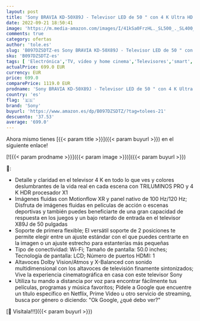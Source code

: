 ```yaml
---
layout: post
title: 'Sony BRAVIA KD-50X89J - Televisor LED de 50 " con 4 K Ultra HD  UHD   Alto rango dinámico  HDR  y Smart TV con Google TV  modelo 2021 '
date: 2022-09-21 18:50:41
image: 'https://m.media-amazon.com/images/I/41kSa0FrzHL._SL500_._SL400_.jpg'
comments: true
category: ofertas
author: 'tole.es'
slug: 'B097DZSDTZ-es Sony BRAVIA KD-50X89J - Televisor LED de 50 " con 4 K...'
sku: 'B097DZSDTZ-es'
tags: [ 'Electrónica','TV, vídeo y home cinema','Televisores','smart','sony','televisor','tv','🇪🇸', ]
actualPrice: 699.0 EUR
currency: EUR
price: 699.0
comparePrice: 1119.0 EUR
prodname: 'Sony BRAVIA KD-50X89J - Televisor LED de 50 " con 4 K Ultra HD  UHD   Alto rango dinámico  HDR  y Smart TV con Google TV  modelo 2021 '
country: 'es'
flag: '🇪🇸'
brand: 'Sony'
buyurl: 'https://www.amazon.es/dp/B097DZSDTZ/?tag=tolees-21'
descuento: '37.53'
average: '699.0'
---
```


Ahora mismo tienes [{{< param title >}}]({{< param buyurl >}}) en el siguiente enlace!

[![{{< param prodname >}}]({{< param image >}})]({{< param buyurl >}})

🔎:

- Detalle y claridad en el televisor 4 K en todo lo que ves y colores deslumbrantes de la vida real en cada escena con TRILUMINOS PRO y 4 K HDR procesador X1
- Imágenes fluidas con Motionflow XR y panel nativo de 100 Hz/120 Hz; Disfruta de imágenes fluidas en películas de acción o escenas deportivas y también puedes beneficiarte de una gran capacidad de respuesta en los juegos y un bajo retardo de entrada en el televisor X89J de 50 pulgadas
- Soporte de primera flexible; El versátil soporte de 2 posiciones te permite elegir entre un ajuste estándar con el que puedes centrarte en la imagen o un ajuste estrecho para estanterías más pequeñas
- Tipo de conectividad: Wi-Fi; Tamaño de pantalla: 50.0 inches; Tecnología de pantalla: LCD; Número de puertos HDMI: 1
- Altavoces Dolby Vision/Atmos y X-Balanced con sonido multidimensional con los altavoces de televisión finamente sintonizados; Vive la experiencia cinematográfica en casa con este televisor Sony
- Utiliza tu mando a distancia por voz para encontrar fácilmente tus películas, programas y música favoritos; Pídele a Google que encuentre un título específico en Netflix, Prime Video u otro servicio de streaming, busca por género o diciendo: "Ok Google, ¿qué debo ver?"

[🛒 Visítala!!!]({{< param buyurl >}})
